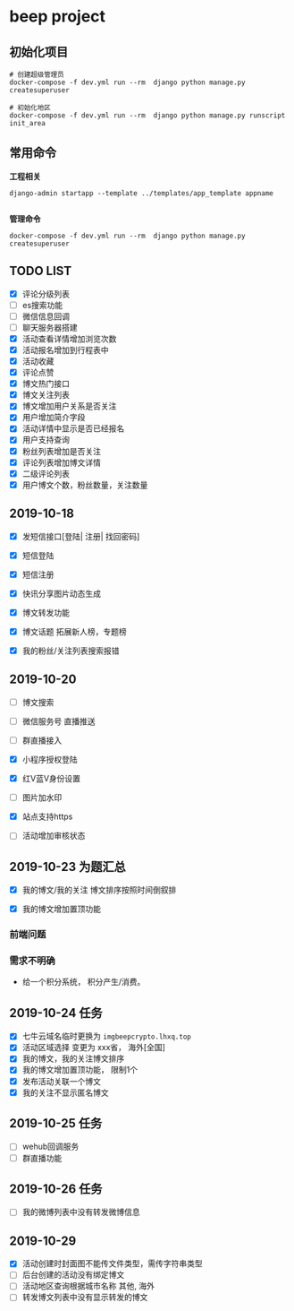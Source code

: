 # beep project

## 初始化项目

```
# 创建超级管理员
docker-compose -f dev.yml run --rm  django python manage.py createsuperuser

# 初始化地区
docker-compose -f dev.yml run --rm  django python manage.py runscript init_area

```

## 常用命令


**工程相关**

```shell
django-admin startapp --template ../templates/app_template appname


```

**管理命令**

```
docker-compose -f dev.yml run --rm  django python manage.py createsuperuser
```

## TODO LIST

- [x] 评论分级列表
- [ ] es搜索功能
- [ ] 微信信息回调
- [ ] 聊天服务器搭建
- [x] 活动查看详情增加浏览次数
- [x] 活动报名增加到行程表中
- [x] 活动收藏
- [x] 评论点赞
- [x] 博文热门接口
- [x] 博文关注列表
- [x] 博文增加用户关系是否关注
- [x] 用户增加简介字段
- [x] 活动详情中显示是否已经报名
- [x] 用户支持查询
- [x] 粉丝列表增加是否关注
- [x] 评论列表增加博文详情
- [x] 二级评论列表
- [x] 用户博文个数，粉丝数量，关注数量 

## 2019-10-18

- [x] 发短信接口[登陆| 注册| 找回密码]
- [x] 短信登陆
- [x] 短信注册



- [x] 快讯分享图片动态生成

- [x] 博文转发功能
- [x] 博文话题 拓展新人榜，专题榜

- [x] 我的粉丝/关注列表搜索报错


## 2019-10-20

- [ ] 博文搜索
- [ ] 微信服务号 直播推送
- [ ] 群直播接入
- [x] 小程序授权登陆
- [x] 红V蓝V身份设置
- [ ] 图片加水印
- [x] 站点支持https
- [ ] 活动增加审核状态


## 2019-10-23 为题汇总

- [x] 我的博文/我的关注 博文排序按照时间倒叙排 
- [x] 我的博文增加置顶功能


### 前端问题


### 需求不明确

- 给一个积分系统， 积分产生/消费。


## 2019-10-24 任务

- [x] 七牛云域名临时更换为 `imgbeepcrypto.lhxq.top`
- [x] 活动区域选择 变更为 xxx省， 海外[全国]
- [x] 我的博文，我的关注博文排序
- [x] 我的博文增加置顶功能， 限制1个
- [x] 发布活动关联一个博文
- [x] 我的关注不显示匿名博文

## 2019-10-25 任务

- [ ] wehub回调服务
- [ ] 群直播功能

## 2019-10-26 任务

- [ ] 我的微博列表中没有转发微博信息

## 2019-10-29

- [x] 活动创建时封面图不能传文件类型，需传字符串类型
- [ ] 后台创建的活动没有绑定博文
- [ ] 活动地区查询根据城市名称 其他, 海外
- [ ] 转发博文列表中没有显示转发的博文
